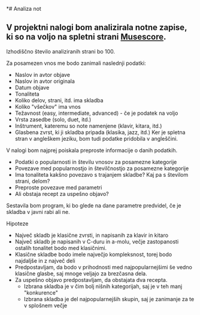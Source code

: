 *# Analiza not 

V projektni nalogi bom analizirala notne zapise, ki so na voljo na spletni strani 
[Musescore](https://musescore.com/sheetmusic).
-
Izhodiščno število analiziranih strani bo 100. 

Za posamezen vnos me bodo zanimali naslednji podatki:
* Naslov in avtor objave
* Naslov in avtor originala
* Datum objave
* Tonaliteta
* Koliko delov, strani, itd. ima skladba
* Koliko "všečkov" ima vnos
* Težavnost (easy, intermediate, advanced) - če je podatek na voljo
* Vrsta zasedbe (solo, duet, itd.)
* Inštrument, kateremu so note namenjene (klavir, kitara, itd.)
* Glasbena zvrst, ki ji skladba pripada (klasika, jazz, itd.)
Ker je spletna stran v angleškem jeziku, bom tudi podatke pridobila v angleščini.

V nalogi bom najprej poiskala preproste informacije o danih podatkih.
* Podatki o popularnosti in številu vnosov za posamezne kategorije
* Povezave med popularnostjo in številčnostjo za posamezne kategorije
* Ima tonaliteta kakšno povezavo s trajanjem skladbe? Kaj pa s številom strani, delom?
* Preproste povezave med parametri
* Ali obstaja recept za uspešno objavo?

Sestavila bom program, ki bo glede na dane parametre predvidel, če je skladba v javni rabi ali ne.

Hipoteze
* Največ skladb je klasične zvrsti, in napisanih za klavir in kitaro
* Največ skladb je napisanih v C-duru in a-molu, večje zastopanosti ostalih tonalitet bodo med klasičnimi.
* Klasične skladbe bodo imele največjo kompleksnost, torej bodo najdaljše in z največ deli
* Predpostavljam, da bodo v prihodnosti med najpopularnejšimi še vedno klasične glasbe, saj mnoge veljajo za brezčasna dela.
* Za uspešno objavo predpostavljam, da obstajata dva recepta. 
    * Izbrana skladba je v čim bolj nišnih kategorijah, saj je v teh manj "konkurence"
    * Izbrana skladba je del najpopularnejših skupin, saj je zanimanje za te v splošnem večje
